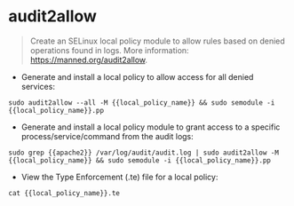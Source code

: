 # audit2allow

> Create an SELinux local policy module to allow rules based on denied operations found in logs.
> More information: <https://manned.org/audit2allow>.

- Generate and install a local policy to allow access for all denied services:

`sudo audit2allow --all -M {{local_policy_name}} && sudo semodule -i {{local_policy_name}}.pp`

- Generate and install a local policy module to grant access to a specific process/service/command from the audit logs:

`sudo grep {{apache2}} /var/log/audit/audit.log | sudo audit2allow -M {{local_policy_name}} && sudo semodule -i {{local_policy_name}}.pp`

- View the Type Enforcement (.te) file for a local policy:

`cat {{local_policy_name}}.te`
